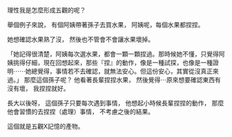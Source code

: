 理性我是怎麼形成五觀的呢？

舉個例子來說，
有個阿姨帶著孫子去買水果，
阿姨呢，每個水果都捏捏。

她想確認水果熟了沒，
然後也不管會不會讓水果壞掉。
  

「她記得很清楚，阿姨每次選水果，都會一顆一顆捏過。那時候她不懂，只覺得阿姨挑得仔細，現在回想起來，那些『捏』的動作，像是一種試探，也像是一種證明⋯⋯她總覺得，事情若不去確認，就無法安心。但這份安心，其實從沒真正來過。」
那麼這個孫子呢？
他看著長輩捏捏水果，
然後覺得⋯原來想要確認東西有沒有壞，
我捏捏就好。

長大以後呀，
這個孫子只要每次遇到事情，
他想起小時候長輩捏捏的動作，
那麼他會習慣的去捏捏（處理）事情，
不考慮之後的結果。

這個就是五觀X記憶的產物。